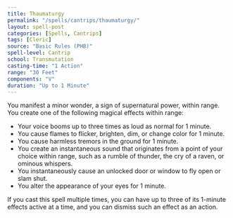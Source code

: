 ```yaml
---
title: Thaumaturgy
permalink: "/spells/cantrips/thaumaturgy/"
layout: spell-post
categories: [Spells, Cantrips]
tags: [Cleric]
source: "Basic Rules (PHB)"
spell-level: Cantrip
school: Transmutation
casting-time: "1 Action"
range: "30 Feet"
components: "V"
duration: "Up to 1 Minute"
---
```


You manifest a minor wonder, a sign of supernatural power, within range. You create one of the following magical effects within range:
* Your voice booms up to three times as loud as normal for 1 minute.
* You cause flames to flicker, brighten, dim, or change color for 1 minute.
* You cause harmless tremors in the ground for 1 minute.
* You create an instantaneous sound that originates from a point of your choice within range, such as a rumble of thunder, the cry of a raven, or ominous whispers.
* You instantaneously cause an unlocked door or window to fly open or slam shut.
* You alter the appearance of your eyes for 1 minute.

If you cast this spell multiple times, you can have up to three of its 1-minute effects active at a time, and you can dismiss such an effect as an action.